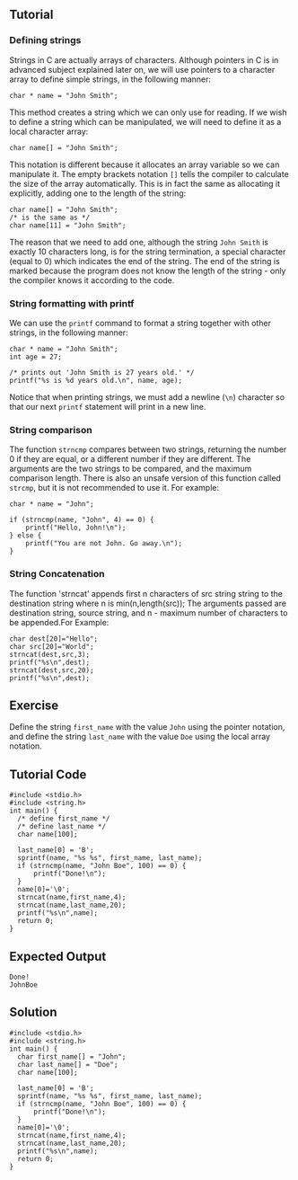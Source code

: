 Tutorial
--------

### Defining strings

Strings in C are actually arrays of characters. Although pointers in C is in advanced subject explained later on, we will use pointers to
a character array to define simple strings, in the following manner:

    char * name = "John Smith";

This method creates a string which we can only use for reading. 
If we wish to define a string which can be manipulated, we will need to define it as a local character array:

    char name[] = "John Smith";

This notation is different because it allocates an array variable so we can manipulate it. The empty brackets notation `[]` tells the
compiler to calculate the size of the array automatically. This is in fact the same as allocating it explicitly, adding one to 
the length of the string:

    char name[] = "John Smith";
    /* is the same as */
    char name[11] = "John Smith";

The reason that we need to add one, although the string `John Smith` is exactly 10 characters long, is for the string termination,
a special character (equal to 0) which indicates the end of the string. The end of the string is marked because the program
does not know the length of the string - only the compiler knows it according to the code.

### String formatting with printf

We can use the `printf` command to format a string together with other strings, in the following manner:

    char * name = "John Smith";
    int age = 27;

    /* prints out 'John Smith is 27 years old.' */
    printf("%s is %d years old.\n", name, age);

Notice that when printing strings, we must add a newline (`\n`) character so that our next `printf` statement will print in a new line.

### String comparison

The function `strncmp` compares between two strings, returning the number 0 if they are equal, or a different number if they are different.
The arguments are the two strings to be compared, and the maximum comparison length. There is also an unsafe version of this function
called `strcmp`, but it is not recommended to use it. For example:

    char * name = "John";

    if (strncmp(name, "John", 4) == 0) {
        printf("Hello, John!\n");
    } else {
        printf("You are not John. Go away.\n");
    }

### String Concatenation

The function 'strncat' appends first n characters of src string string to the destination string where n is min(n,length(src));
The arguments passed are destination string, source string, and n - maximum number of characters to be appended.For Example:

    char dest[20]="Hello";
    char src[20]="World";
    strncat(dest,src,3);
    printf("%s\n",dest);
    strncat(dest,src,20);
    printf("%s\n",dest);

Exercise
--------

Define the string `first_name` with the value `John` using the pointer notation, and define the string `last_name` with the value `Doe`
using the local array notation.

Tutorial Code
-------------

    #include <stdio.h>
    #include <string.h>
    int main() {
      /* define first_name */
      /* define last_name */
      char name[100];

      last_name[0] = 'B';
      sprintf(name, "%s %s", first_name, last_name);
      if (strncmp(name, "John Boe", 100) == 0) {
          printf("Done!\n");
      }
      name[0]='\0';
      strncat(name,first_name,4);
      strncat(name,last_name,20);
      printf("%s\n",name);
      return 0;
    }


Expected Output
---------------

    Done!
    JohnBoe

Solution
--------

    #include <stdio.h>
    #include <string.h>
    int main() {
      char first_name[] = "John";
      char last_name[] = "Doe";
      char name[100];

      last_name[0] = 'B';
      sprintf(name, "%s %s", first_name, last_name);
      if (strncmp(name, "John Boe", 100) == 0) {
          printf("Done!\n");
      }
      name[0]='\0';
      strncat(name,first_name,4);
      strncat(name,last_name,20);
      printf("%s\n",name);
      return 0;
    }
